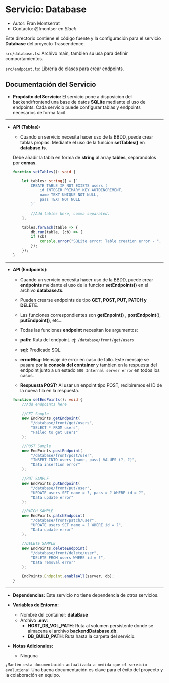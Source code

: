 # Servicio: Database

*   Autor: Fran Montserrat
*   Contacto: @fmontser en *Slack*

Este directorio contiene el código fuente y la configuración para el servicio **Database** del proyecto Trascendence.

`src/database.ts`: Archivo main, tambien su usa para definir comportamientos.

`src/endpoint.ts`: Libreria de clases para crear endpoints.

## Documentación del Servicio

*   **Propósito del Servicio:** El servicio pone a disposicion del backend/frontend una base de datos **SQLite** mediante el uso de endpoints. Cada servicio puede configurar tablas y endpoints necesarios de forma facil.

---

*   **API (Tablas):**
	*   Cuando un servicio necesita hacer uso de la BBDD, puede crear tablas propias. Mediante el uso de la funcion **setTables()** en **database.ts**.

	Debe añadir la tabla en forma de **string** al array **tables**, separandolos por **comas**.

	```typescript
	function setTables(): void {

		let tables: string[] = [`
			CREATE TABLE IF NOT EXISTS users (
				id INTEGER PRIMARY KEY AUTOINCREMENT,
				name TEXT UNIQUE NOT NULL,
				pass TEXT NOT NULL
			)`

			//Add tables here, comma separated.
		];

		tables.forEach(table => {
			db.run(table, (cb) => {
			if (cb)
				console.error("SQLite error: Table creation error - ", cb.message);
			});
		}); 
	}
	```

---

*   **API (Endpoints):**
	*   Cuando un servicio necesita hacer uso de la BBDD, puede crear **endpoints** meidante el uso de la funcion **setEndpoints()** en el archivo **database.ts**.

	*   Pueden crearse endpoints de tipo **GET, POST, PUT, PATCH  y DELETE**.
	*   Las funciones correspondientes son **getEnpoint()** , **postEndpoint**(), **putEndpoint()**, etc...
	*   Todas las funciones **endpoint** necesitan los argumentos:
	*   **path:** Ruta del endpoint. ej: `/database/front/get/users`
	*   **sql:** Predicado SQL.
	*   **errorMsg:** Mensaje de error en caso de fallo. Este mensaje se pasara por la **consola del container** y tambien en la respuesta del endpoint junto a un estado `500 Internal server error` en todos los casos.
	*   **Respuesta POST:** Al usar un enpoint tipo POST, recibiremos el ID de la nueva fila en la respuesta.

	```typescript
	function setEndPoints(): void {
		//Add endpoints here

		//GET Sample
		new EndPoints.getEndpoint(
			"/database/front/get/users",
			"SELECT * FROM users",
			"Failed to get users"
		);

		//POST Sample
		new EndPoints.postEndpoint(
			"/database/front/post/user",
			"INSERT INTO users (name, pass) VALUES (?, ?)",
			"Data insertion error"
		);

		//PUT SAMPLE
		new EndPoints.putEndpoint(
			"/database/front/put/user",
			"UPDATE users SET name = ?, pass = ? WHERE id = ?",
			"Data update error"
		);

		//PATCH SAMPLE
		new EndPoints.patchEndpoint(
			"/database/front/patch/user",
			"UPDATE users SET name = ? WHERE id = ?",
			"Data update error"
		);

		//DELETE SAMPLE
		new EndPoints.deleteEndpoint(
			"/database/front/delete/user",
			"DELETE FROM users WHERE id = ?",
			"Data removal error"
		);

		EndPoints.Endpoint.enableAll(server, db);
	}
	```

---

*   **Dependencias:** Este servicio no tiene dependencia de otros servicios.
*   **Variables de Entorno:**
	*   Nombre del container: **dataBase**
	*   Archivo **.env**:
		*   **HOST_DB_VOL_PATH**: Ruta al volumen persistente donde se almacena el archivo **backendDatabase.db**.
		*   **DB_BUILD_PATH**: Ruta hasta la carpeta del servicio.
	
*   **Notas Adicionales:**
	*   Ninguna

`¡Mantén esta documentación actualizada a medida que el servicio evoluciona!` Una buena documentación es clave para el éxito del proyecto y la colaboración en equipo.
